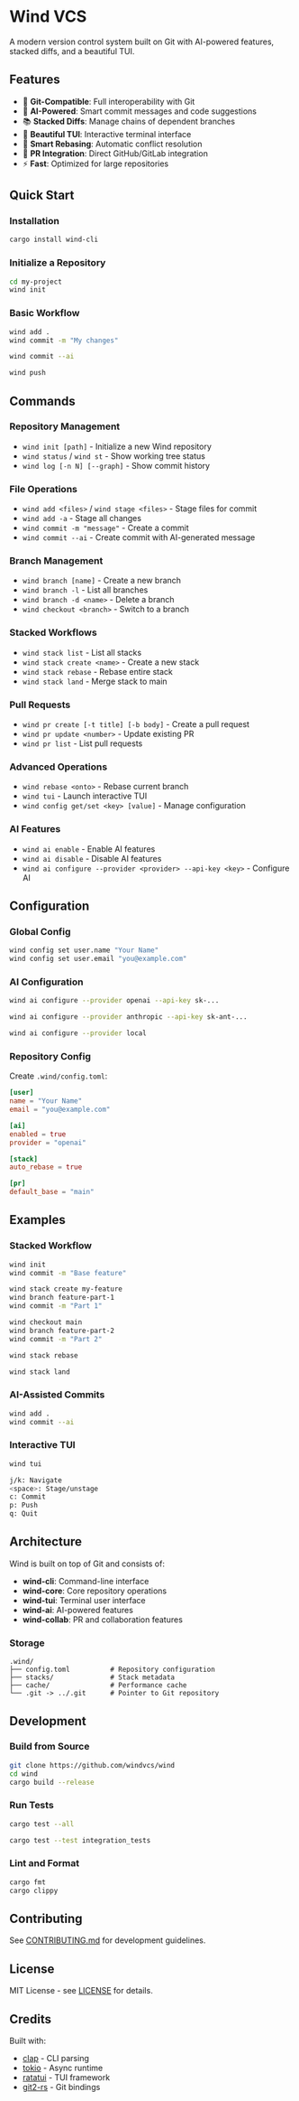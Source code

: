 # Wind VCS

A modern version control system built on Git with AI-powered features, stacked diffs, and a beautiful TUI.

## Features

- 🚀 **Git-Compatible**: Full interoperability with Git
- 🤖 **AI-Powered**: Smart commit messages and code suggestions
- 📚 **Stacked Diffs**: Manage chains of dependent branches
- 🎨 **Beautiful TUI**: Interactive terminal interface
- 🔄 **Smart Rebasing**: Automatic conflict resolution
- 🔗 **PR Integration**: Direct GitHub/GitLab integration
- ⚡ **Fast**: Optimized for large repositories

## Quick Start

### Installation

```bash
cargo install wind-cli
```

### Initialize a Repository

```bash
cd my-project
wind init
```

### Basic Workflow

```bash
wind add .
wind commit -m "My changes"

wind commit --ai

wind push
```

## Commands

### Repository Management

- `wind init [path]` - Initialize a new Wind repository
- `wind status` / `wind st` - Show working tree status
- `wind log [-n N] [--graph]` - Show commit history

### File Operations

- `wind add <files>` / `wind stage <files>` - Stage files for commit
- `wind add -a` - Stage all changes
- `wind commit -m "message"` - Create a commit
- `wind commit --ai` - Create commit with AI-generated message

### Branch Management

- `wind branch [name]` - Create a new branch
- `wind branch -l` - List all branches
- `wind branch -d <name>` - Delete a branch
- `wind checkout <branch>` - Switch to a branch

### Stacked Workflows

- `wind stack list` - List all stacks
- `wind stack create <name>` - Create a new stack
- `wind stack rebase` - Rebase entire stack
- `wind stack land` - Merge stack to main

### Pull Requests

- `wind pr create [-t title] [-b body]` - Create a pull request
- `wind pr update <number>` - Update existing PR
- `wind pr list` - List pull requests

### Advanced Operations

- `wind rebase <onto>` - Rebase current branch
- `wind tui` - Launch interactive TUI
- `wind config get/set <key> [value]` - Manage configuration

### AI Features

- `wind ai enable` - Enable AI features
- `wind ai disable` - Disable AI features
- `wind ai configure --provider <provider> --api-key <key>` - Configure AI

## Configuration

### Global Config

```bash
wind config set user.name "Your Name"
wind config set user.email "you@example.com"
```

### AI Configuration

```bash
wind ai configure --provider openai --api-key sk-...

wind ai configure --provider anthropic --api-key sk-ant-...

wind ai configure --provider local
```

### Repository Config

Create `.wind/config.toml`:

```toml
[user]
name = "Your Name"
email = "you@example.com"

[ai]
enabled = true
provider = "openai"

[stack]
auto_rebase = true

[pr]
default_base = "main"
```

## Examples

### Stacked Workflow

```bash
wind init
wind commit -m "Base feature"

wind stack create my-feature
wind branch feature-part-1
wind commit -m "Part 1"

wind checkout main
wind branch feature-part-2
wind commit -m "Part 2"

wind stack rebase

wind stack land
```

### AI-Assisted Commits

```bash
wind add .
wind commit --ai

```

### Interactive TUI

```bash
wind tui

j/k: Navigate
<space>: Stage/unstage
c: Commit
p: Push
q: Quit
```

## Architecture

Wind is built on top of Git and consists of:

- **wind-cli**: Command-line interface
- **wind-core**: Core repository operations
- **wind-tui**: Terminal user interface
- **wind-ai**: AI-powered features
- **wind-collab**: PR and collaboration features

### Storage

```
.wind/
├── config.toml          # Repository configuration
├── stacks/              # Stack metadata
├── cache/               # Performance cache
└── .git -> ../.git      # Pointer to Git repository
```

## Development

### Build from Source

```bash
git clone https://github.com/windvcs/wind
cd wind
cargo build --release
```

### Run Tests

```bash
cargo test --all

cargo test --test integration_tests
```

### Lint and Format

```bash
cargo fmt
cargo clippy
```

## Contributing

See [CONTRIBUTING.md](CONTRIBUTING.md) for development guidelines.

## License

MIT License - see [LICENSE](LICENSE) for details.

## Credits

Built with:
- [clap](https://github.com/clap-rs/clap) - CLI parsing
- [tokio](https://tokio.rs) - Async runtime
- [ratatui](https://github.com/ratatui-org/ratatui) - TUI framework
- [git2-rs](https://github.com/rust-lang/git2-rs) - Git bindings
